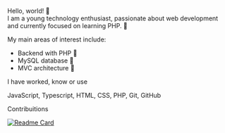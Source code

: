 Hello, world! 👋  
I am a young technology enthusiast, passionate about web development and currently focused on learning PHP. 🚀

My main areas of interest include:

- Backend with PHP 🐘  
- MySQL database 💾  
- MVC architecture 🎯  

I have worked, know or use

JavaScript,  Typescript,  HTML,  CSS,  PHP, Git,  GitHub

Contribuitions

[![Readme Card](https://github-readme-stats.vercel.app/api/pin/?username=cerbaro-r&repo=github-readme-stats)](https://github.com/anuraghazra/github-readme-stats)
